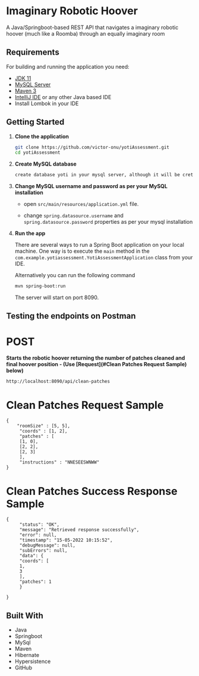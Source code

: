 # Imaginary Robotic Hoover

A Java/Springboot-based REST API that navigates a imaginary robotic hoover (much like a Roomba) through an equally imaginary room

## Requirements

For building and running the application you need:

- [JDK 11](https://www.oracle.com/java/technologies/javase/jdk11-archive-downloads.html)
- [MySQL Server](https://dev.mysql.com/downloads/mysql)
- [Maven 3](https://maven.apache.org)
- [IntelliJ IDE](https://www.jetbrains.com/idea/download/#section=windows) or any other Java based IDE
- Install Lombok in your IDE


## Getting Started

1. **Clone the application**

   ```bash
   git clone https://github.com/victor-onu/yotiAssessment.git
   cd yotiAssessment
   ```

2. **Create MySQL database**

   ```bash
   create database yoti in your mysql server, although it will be creted if it does not exist
   ```


3. **Change MySQL username and password as per your MySQL installation**

   + open `src/main/resources/application.yml` file.

   + change `spring.datasource.username` and `spring.datasource.password` properties as per your mysql installation

4. **Run the app**

   There are several ways to run a Spring Boot application on your local machine. One way is to execute the `main` method in the `com.example.yotiassessment.YotiAssessmentApplication` class from your IDE.

   Alternatively you can run the following command

   ```bash
   mvn spring-boot:run
   ```

   The server will start on port 8090.


## Testing the endpoints on Postman

# POST
**Starts the robotic hoover returning the number of patches cleaned and final hoover position - (Use [Request](#Clean Patches Request Sample) below)**

	http://localhost:8090/api/clean-patches


# Clean Patches Request Sample

	{
        "roomSize" : [5, 5],
         "coords" : [1, 2],
         "patches" : [
         [1, 0],
         [2, 2],
         [2, 3]
         ],
         "instructions" : "NNESEESWNWW"
    }
# Clean Patches Success Response Sample	
    {
         "status": "OK",
         "message": "Retrieved response successfully",
         "error": null,
         "timestamp": "15-05-2022 10:15:52",
         "debugMessage": null,
         "subErrors": null,
         "data": {
         "coords": [
         1,
         3
         ],
         "patches": 1
         }

    }




## Built With

- Java
- Springboot
- MySql
- Maven
- Hibernate
- Hypersistence
- GitHub

